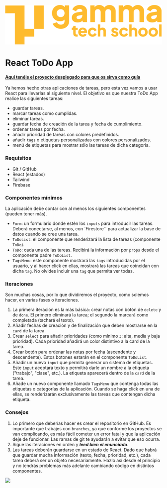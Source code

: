 ![Logo de GammaTech School](./assets/Logo_Yellow.png)

# React ToDo App

#### [Aquí tenéis el proyecto desplegado para que os sirva como guía](https://chimerical-kelpie-0284f0.netlify.app/)

Ya hemos hecho otras aplicaciones de tareas, pero esta vez vamos a usar React para llevarlas al siguiente nivel. El objetivo es que nuestra ToDo App realice las siguientes tareas:
- guardar tareas.
- marcar tareas como cumplidas.
- eliminar tareas.
- guardar fecha de creación de la tarea y fecha de cumplimiento.
- ordenar tareas por fecha.
- añadir prioridad de tareas con colores predefinidos.
- añadir `tags` o etiquetas personalizadas con colores personalizados.
- menú de etiquetas para mostrar sólo las tareas de dicha categoría.

### Requisitos
- Git / GitHub
- React (estados)
- Tailwind
- Firebase

### Componentes mínimos
La aplicación debe contar con al menos los siguientes componentes (pueden tener más).
- `Form`: un formulario donde estén los `inputs` para introducir las tareas. Deberá conectarse, al menos, con `Firestore`` para actualizar la base de datos cuando se cree una tarea.
- `ToDoList`: el componente que renderizará la lista de tareas (componente `ToDo`).
- `ToDo`: cada una de las tareas. Recibirá la información por `props` desde el componente padre `ToDoList`.
- `TagsMenu`: este componente mostrará las `tags` introducidas por el usuario, y al hacer click en ellas, mostrará las tareas que coincidan con dicha `tag`. No olvides incluir una `tag` que permita ver todas.

### Iteraciones
Son muchas cosas, por lo que dividiremos el proyecto, como solemos hacer, en varias fases o iteraciones.
1. La primera iteración es la más básica: crear notas con botón de `delete` y de `done`. El primero eliminará la tarea; el segundo la marcará como completada (tachará el texto).
2. Añadir fechas de creación y de finalización que deben mostrarse en la `card` de la tarea.
3. Crear `select` para añadir prioridades (como mínimo `3`: alta, media y baja prioridad). Cada prioridad añadirá un color distintivo a la card de la tarea.
4. Crear botón para ordenar las notas por fecha (ascendente y descendente). Estos botones estarán en el componente `ToDoList`.
5. Añadir un nuevo `input` que permita generar un sistema de etiquetas. Este `input` aceptará texto y permitirá darle un nombre a la etiqueta ("trabajo", "clase", etc.). La etiqueta aparecerá dentro de la `card` de la tarea.
6. Añade un nuevo componente llamado `TagsMenu` que contenga todas las etiquetas o categorías de la aplicación. Cuando se haga click en una de ellas, se renderizarán exclusivamente las tareas que contengan dicha etiqueta.

### Consejos
1. Lo primero que deberías hacer es crear el repositorio en GitHub. Es importante que trabajes con `branches`, ya que conforme los proyectos se van complicando, es más fácil cometer un error fatal y que la aplicación deje de funcionar. Las ramas de git te ayudarán a evitar que eso ocurra.
2. Sigue las iteraciones en orden y **_leed bien el enunciado_**.
3. Las tareas deberán guardarse en un estado de React. Dado que habrá que guardar mucha información (texto, fecha, prioridad, etc.), cada tarea deberá ser un objeto necesariamente. Hazlo así desde el principio y no tendrás problemas más adelante cambiando código en distintos componentes.

![](https://media.giphy.com/media/RHOwWKH5OY7buuGHNi/giphy.gif)